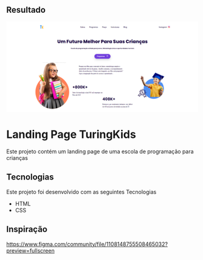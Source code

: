 ## Resultado

![App Screenshot](https://github.com/Teixeira007/Landing-page-Escola-de-programacao-kids/blob/main/assets/screen-2.png)


# Landing Page TuringKids

Este projeto contém um landing page de uma escola de programação para crianças

## Tecnologias

Este projeto foi desenvolvido com as seguintes Tecnologias

- HTML
- CSS




## Inspiração

https://www.figma.com/community/file/1108148755508465032?preview=fullscreen
